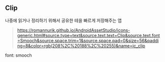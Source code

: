 

## Clip

나중에 읽거나 정리하기 위해서 공유한 테을 빠르게 저장해주는 앱


> https://romannurik.github.io/AndroidAssetStudio/icons-generic.html#source.type=text&source.text.text=Clip&source.text.font=Smooch&source.space.trim=1&source.space.pad=0&size=56&padding=8&color=rgb(208%2C%20188%2C%20255)&name=ic_clip

font: smooch


<!--stackedit_data:
eyJoaXN0b3J5IjpbLTExMTE5ODEwMzhdfQ==
-->
